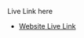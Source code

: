 Live Link here

- [Website Live Link]([https://github.com/vitejs/vite-plugin-react/blob/main/packages/plugin-react/README.md](https://gleaming-crisp-975756.netlify.app/))
 
 
